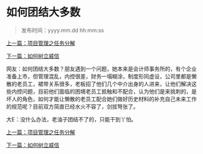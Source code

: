 # 如何团结大多数
>
>发布时间：yyyy.mm.dd hh:mm:ss

[上一篇：项目管理之任务分解](/work/article16)

[下一篇：如何树立威信](/work/article18)

网友：如何团结大多数？朋友遇到一个问题，她本来是会计师事务所的，有个企业准备上市，但管理混乱，内控很差，财务一塌糊涂，制度形同虚设，公司里都是懒散的老员工，裙带关系很多，老板招了他们几个中介出身的人进来，让他们解决这些内控问题，目前他们面临的困境老员工抵触和不配合，认为他们是来挑刺的，是坏人的角色，如何才能让懒散的老员工配合她们做好历史材料的补充自己未来工作的规范呢？目前双方简直已经水火不容了，剑拔弩张了。 

大E：没什么办法，老油子团结不了的，只能干到丫怕。

[上一篇：项目管理之任务分解](/work/article16)

[下一篇：如何树立威信](/work/article18)


















​     












